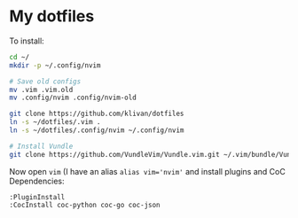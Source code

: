 # My dotfiles

To install:

```bash
cd ~/
mkdir -p ~/.config/nvim

# Save old configs
mv .vim .vim.old
mv .config/nvim .config/nvim-old

git clone https://github.com/klivan/dotfiles
ln -s ~/dotfiles/.vim .
ln -s ~/dotfiles/.config/nvim ~/.config/nvim

# Install Vundle
git clone https://github.com/VundleVim/Vundle.vim.git ~/.vim/bundle/Vundle.vim
```

Now open `vim` (I have an alias `alias vim='nvim'` and install plugins and CoC Dependencies:
```
:PluginInstall
:CocInstall coc-python coc-go coc-json
```
